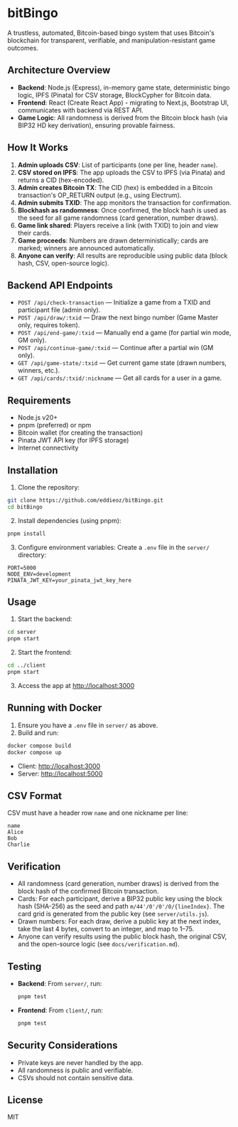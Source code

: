 # bitBingo

A trustless, automated, Bitcoin-based bingo system that uses Bitcoin's blockchain for transparent, verifiable, and manipulation-resistant game outcomes.

## Architecture Overview

- **Backend**: Node.js (Express), in-memory game state, deterministic bingo logic, IPFS (Pinata) for CSV storage, BlockCypher for Bitcoin data.
- **Frontend**: React (Create React App) - migrating to Next.js, Bootstrap UI, communicates with backend via REST API.
- **Game Logic**: All randomness is derived from the Bitcoin block hash (via BIP32 HD key derivation), ensuring provable fairness.

## How It Works

1. **Admin uploads CSV**: List of participants (one per line, header `name`).
2. **CSV stored on IPFS**: The app uploads the CSV to IPFS (via Pinata) and returns a CID (hex-encoded).
3. **Admin creates Bitcoin TX**: The CID (hex) is embedded in a Bitcoin transaction's OP_RETURN output (e.g., using Electrum).
4. **Admin submits TXID**: The app monitors the transaction for confirmation.
5. **Blockhash as randomness**: Once confirmed, the block hash is used as the seed for all game randomness (card generation, number draws).
6. **Game link shared**: Players receive a link (with TXID) to join and view their cards.
7. **Game proceeds**: Numbers are drawn deterministically; cards are marked; winners are announced automatically.
8. **Anyone can verify**: All results are reproducible using public data (block hash, CSV, open-source logic).

## Backend API Endpoints

- `POST /api/check-transaction` — Initialize a game from a TXID and participant file (admin only).
- `POST /api/draw/:txid` — Draw the next bingo number (Game Master only, requires token).
- `POST /api/end-game/:txid` — Manually end a game (for partial win mode, GM only).
- `POST /api/continue-game/:txid` — Continue after a partial win (GM only).
- `GET /api/game-state/:txid` — Get current game state (drawn numbers, winners, etc.).
- `GET /api/cards/:txid/:nickname` — Get all cards for a user in a game.

## Requirements

- Node.js v20+
- pnpm (preferred) or npm
- Bitcoin wallet (for creating the transaction)
- Pinata JWT API key (for IPFS storage)
- Internet connectivity

## Installation

1. Clone the repository:
```bash
git clone https://github.com/eddieoz/bitBingo.git
cd bitBingo
```

2. Install dependencies (using pnpm):
```bash
pnpm install
```

3. Configure environment variables:
Create a `.env` file in the `server/` directory:
```
PORT=5000
NODE_ENV=development
PINATA_JWT_KEY=your_pinata_jwt_key_here
```

## Usage

1. Start the backend:
```bash
cd server
pnpm start
```

2. Start the frontend:
```bash
cd ../client
pnpm start
```

3. Access the app at [http://localhost:3000](http://localhost:3000)

## Running with Docker

1. Ensure you have a `.env` file in `server/` as above.
2. Build and run:
```bash
docker compose build
docker compose up
```
- Client: [http://localhost:3000](http://localhost:3000)
- Server: [http://localhost:5000](http://localhost:5000)

## CSV Format

CSV must have a header row `name` and one nickname per line:
```
name
Alice
Bob
Charlie
```

## Verification

- All randomness (card generation, number draws) is derived from the block hash of the confirmed Bitcoin transaction.
- Cards: For each participant, derive a BIP32 public key using the block hash (SHA-256) as the seed and path `m/44'/0'/0'/0/{lineIndex}`. The card grid is generated from the public key (see `server/utils.js`).
- Drawn numbers: For each draw, derive a public key at the next index, take the last 4 bytes, convert to an integer, and map to 1–75.
- Anyone can verify results using the public block hash, the original CSV, and the open-source logic (see `docs/verification.md`).

## Testing

- **Backend**: From `server/`, run:
  ```bash
  pnpm test
  ```
- **Frontend**: From `client/`, run:
  ```bash
  pnpm test
  ```

## Security Considerations

- Private keys are never handled by the app.
- All randomness is public and verifiable.
- CSVs should not contain sensitive data.

## License

MIT 
